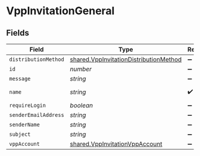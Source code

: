 # VppInvitationGeneral


## Fields

| Field                                                                                            | Type                                                                                             | Required                                                                                         | Description                                                                                      | Example                                                                                          |
| ------------------------------------------------------------------------------------------------ | ------------------------------------------------------------------------------------------------ | ------------------------------------------------------------------------------------------------ | ------------------------------------------------------------------------------------------------ | ------------------------------------------------------------------------------------------------ |
| `distributionMethod`                                                                             | [shared.VppInvitationDistributionMethod](../../models/shared/vppinvitationdistributionmethod.md) | :heavy_minus_sign:                                                                               | N/A                                                                                              |                                                                                                  |
| `id`                                                                                             | *number*                                                                                         | :heavy_minus_sign:                                                                               | N/A                                                                                              | 1                                                                                                |
| `message`                                                                                        | *string*                                                                                         | :heavy_minus_sign:                                                                               | N/A                                                                                              |                                                                                                  |
| `name`                                                                                           | *string*                                                                                         | :heavy_check_mark:                                                                               | N/A                                                                                              | User VPP Invitations                                                                             |
| `requireLogin`                                                                                   | *boolean*                                                                                        | :heavy_minus_sign:                                                                               | N/A                                                                                              |                                                                                                  |
| `senderEmailAddress`                                                                             | *string*                                                                                         | :heavy_minus_sign:                                                                               | N/A                                                                                              |                                                                                                  |
| `senderName`                                                                                     | *string*                                                                                         | :heavy_minus_sign:                                                                               | N/A                                                                                              |                                                                                                  |
| `subject`                                                                                        | *string*                                                                                         | :heavy_minus_sign:                                                                               | N/A                                                                                              |                                                                                                  |
| `vppAccount`                                                                                     | [shared.VppInvitationVppAccount](../../models/shared/vppinvitationvppaccount.md)                 | :heavy_minus_sign:                                                                               | N/A                                                                                              |                                                                                                  |